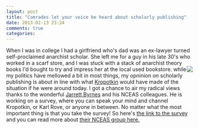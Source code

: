 ```yaml
---
layout: post
title: "Comrades let your voice be heard about scholarly publishing"
date: 2013-02-13 23:24
comments: true
categories: 
---
```


When I was in college I had a girlfriend who's dad was an ex-lawyer turned self-proclaimed anarchist scholar.  She left me for a guy in his late 30's who worked in a scarf store, and I was stuck with a stack of anarchist theory books I'd bought to try and impress her at the local used bookstore. <img style="float:right" src="http://www.iwise.com/authorIcons/9555/Peter%20Kropotkin_128x128.png" />  while my politics have mellowed a bit in most things, my opninion on scholarly publishing is about in line with what [Kropotkin](http://en.wikipedia.org/wiki/Peter_Kropotkin) would have made of the situation if he were around today. <!-- more --> I got a chance to air my radical views thanks to the wonderful [Jarrett Byrnes](http://www.jarrettbyrnes.info/) and his NCEAS colleagues.  He is working on a survey, where you can speak your mind and channel Kropotkin, or Karl Rove, or anyone in between.  No matter what the most important thing is that you take the survey!  So here's [the link to the survey](http://bit.ly/eebpublishing) and you can read more about [their NCEAS group here.](http://openpub.nceas.ucsb.edu/2013/01/24/surveying-opinions-on-scholarly-publishing-in-eeb/)

